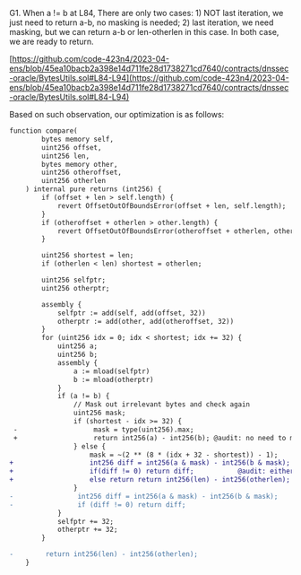 G1. When a != b at L84, There are only two cases: 1) NOT last iteration, we just need to return a-b, no masking is needed; 2) last iteration, we need masking, but we can return a-b or len-otherlen in this case. In both case, we are ready to return. 

[https://github.com/code-423n4/2023-04-ens/blob/45ea10bacb2a398e14d711fe28d1738271cd7640/contracts/dnssec-oracle/BytesUtils.sol#L84-L94](https://github.com/code-423n4/2023-04-ens/blob/45ea10bacb2a398e14d711fe28d1738271cd7640/contracts/dnssec-oracle/BytesUtils.sol#L84-L94) 

Based on such observation, our optimization is as follows:
```diff
function compare(
        bytes memory self,
        uint256 offset,
        uint256 len,
        bytes memory other,
        uint256 otheroffset,
        uint256 otherlen
    ) internal pure returns (int256) {
        if (offset + len > self.length) {
            revert OffsetOutOfBoundsError(offset + len, self.length);
        }
        if (otheroffset + otherlen > other.length) {
            revert OffsetOutOfBoundsError(otheroffset + otherlen, other.length);
        }

        uint256 shortest = len;
        if (otherlen < len) shortest = otherlen;

        uint256 selfptr;
        uint256 otherptr;

        assembly {
            selfptr := add(self, add(offset, 32))
            otherptr := add(other, add(otheroffset, 32))
        }
        for (uint256 idx = 0; idx < shortest; idx += 32) {
            uint256 a;
            uint256 b;
            assembly {
                a := mload(selfptr)
                b := mload(otherptr)
            }
            if (a != b) {
                // Mask out irrelevant bytes and check again
                uint256 mask;
                if (shortest - idx >= 32) {
 -                   mask = type(uint256).max;
 +                   return int256(a) - int256(b); @audit: no need to mask
                } else {
                    mask = ~(2 ** (8 * (idx + 32 - shortest)) - 1);
+                   int256 diff = int256(a & mask) - int256(b & mask);
+                   if(diff != 0) return diff;           @audit: either return diff
+                   else return return int256(len) - int256(otherlen); @audit: or return the diff of lens
                }
-                int256 diff = int256(a & mask) - int256(b & mask);
-                if (diff != 0) return diff;
            }
            selfptr += 32;
            otherptr += 32;
        }

-        return int256(len) - int256(otherlen);
    }
```